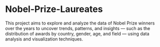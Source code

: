 # Nobel-Prize-Laureates
This project aims to explore and analyze the data of Nobel Prize winners over the years to uncover trends, patterns, and insights — such as the distribution of awards by country, gender, age, and field — using data analysis and visualization techniques.
